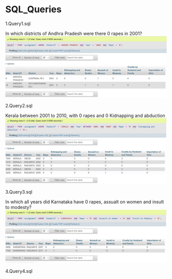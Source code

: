 # SQL_Queries

1.Query1.sql

In which districts of Andhra Pradesh were there 0 rapes in 2001?
<img src="SCREENSHOTS/QUERY 1.jpg">

2.Query2.sql

Kerala between 2001 to 2010, with 0 rapes and 0 Kidnapping and abduction
<img src="SCREENSHOTS/Query 2.jpg">

3.Query3.sql

In which all years did Karnataka have 0 rapes, assualt on women and insult to modesty?
<img src="SCREENSHOTS/Query 3.jpg">

4.Query4.sql

